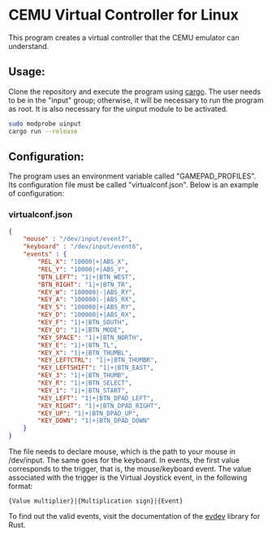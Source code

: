# CEMU Virtual Controller for Linux

This program creates a virtual controller that the CEMU emulator can understand.

## Usage:

Clone the repository and execute the program using [cargo](https://www.rust-lang.org/learn/get-started). The user needs to be in the "input" group; otherwise, it will be necessary to run the program as root. It is also necessary for the uinput module to be activated.

```bash
sudo modprobe uinput
cargo run --release
```

## Configuration:

The program uses an environment variable called "GAMEPAD_PROFILES". Its configuration file must be called "virtualconf.json". Below is an example of configuration:

### virtualconf.json

```json
{
    "mouse" : "/dev/input/event7",
    "keyboard" : "/dev/input/event6",
    "events" : {
        "REL_X": "10000|+|ABS_X",
        "REL_Y": "10000|+|ABS_Y",
        "BTN_LEFT": "1|+|BTN_WEST",
        "BTN_RIGHT": "1|+|BTN_TR",
        "KEY_W": "100000|-|ABS_RY",
        "KEY_A": "100000|-|ABS_RX",
        "KEY_S": "100000|+|ABS_RY",
        "KEY_D": "100000|+|ABS_RX",
        "KEY_F": "1|+|BTN_SOUTH",
        "KEY_Q": "1|+|BTN_MODE",
        "KEY_SPACE": "1|+|BTN_NORTH",
        "KEY_E": "1|+|BTN_TL",
        "KEY_X": "1|+|BTN_THUMBL",
        "KEY_LEFTCTRL": "1|+|BTN_THUMBR",
        "KEY_LEFTSHIFT": "1|+|BTN_EAST",
        "KEY_3": "1|+|BTN_THUMB",
        "KEY_R": "1|+|BTN_SELECT",
        "KEY_1": "1|+|BTN_START",
        "KEY_LEFT": "1|+|BTN_DPAD_LEFT",
        "KEY_RIGHT": "1|+|BTN_DPAD_RIGHT",
        "KEY_UP": "1|+|BTN_DPAD_UP",
        "KEY_DOWN": "1|+|BTN_DPAD_DOWN"
    }
}

```
The file needs to declare mouse, which is the path to your mouse in /dev/input. The same goes for the keyboard. In events, the first value corresponds to the trigger, that is, the mouse/keyboard event. The value associated with the trigger is the Virtual Joystick event, in the following format:

```
{Value multiplier}|{Multiplication sign}|{Event}
```

To find out the valid events, visit the documentation of the [evdev](https://docs.rs/evdev-rs/latest/evdev_rs/enums/enum.EventCode.html) library for Rust.

